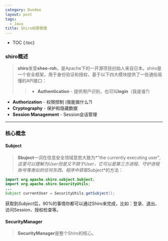 ```yaml
---
category: Dundee
layout: post
tags:
  - Java
title: Shiro权限管理
---
```


* TOC
{:toc}

### shiro概述
>**shiro**发音**shee-roh**，是Apache下的一开源项目创始人来自日本。shiro是一个安全框架，用于身份验证和授权，基于以下四大模块提供了一些通俗易懂的API接口：
>>- **Authentication** - 提供用户识别，也可叫**login**（我是谁?）
- **Authorization** - 权限控制 (我能做什么?)
- **Cryptography** - 保护和隐藏数据
- **Session Management** - Session会话管理

------------

### 核心概念
#### Subject
>**Sbuject**一词在信息安全领域意思大致为*"the currently executing user"*, 这里可以理解为User但是又不限于User，它可以是第三方进程、守护进程账号等类似的任何东西。程序中获取*Subject*的方法：
```java
import org.apache.shiro.subject.Subject;
import org.apache.shiro.SecurityUtils;
...
Subject currentUser = SecurityUtils.getSubject();
```
获取到*Subject*后，90%的事情你都可以通过Shiro来完成，比如：登录、退出、访问Session、授权检查等。

#### SecurityManager
>**SecurityManager**是整个Shiro的核心。

